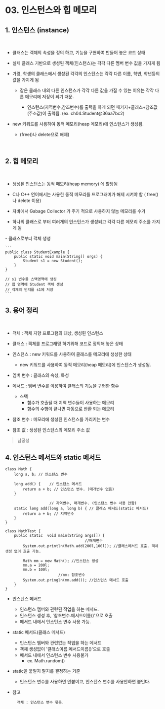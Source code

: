 # 03. 인스턴스와 힙 메모리

## 1. 인스턴스 (instance)

​
- 클래스는 객체의 속성을 정의 하고, 기능을 구현하여 만들어 놓은 코드 상태

- 실제 클래스 기반으로 생성된 객체(인스턴스)는 각각 다른 멤버 변수 값을 가지게 됨

- 가령, 학생의 클래스에서 생성된 각각의 인스턴스는 각각 다른 이름, 학번, 학년등의 값을 가지게 됨

    - 같은 클래스 내의 다른 인스턴스가 각각 다른 값을 가질 수 있는 이유는 각각 다른 메모리에 저장이 되기 때문. 

        - 인스턴스(지역변수,참조변수)를 출력을 하게 되면 패키지+클래스+참조값(주소값)이 출력됨. (ex. ch04.Student@36aa7bc2)

- new 키워드를 사용하여 동적 메모리(heap 메모리)에 인스턴스가 생성됨.

    - (free()나 delete으로 해제)



​

## 2. 힙 메모리

​
- 생성된 인스턴스는 동적 메모리(heap memory) 에 할당됨

- C나 C++ 언어에서는 사용한 동적 메모리를 프로그래머가 해제 시켜야 함 ( free() 나 delete 이용)

- 자바에서 Gabage Collector 가 주기 적으로 사용하지 않늠 메모리를 수거

- 하나의 클래스로 부터 여러개의 인스턴스가 생성되고 각각 다른 메모리 주소를 가지게 됨

​- 클래스로부터 객체 생성

    ```
    public class StudentExample {
        public static void main(String[] orgs) {
            Student s1 = new Student();
        }
    }

    // s1 변수를 스택영역에 생성
    // 힙 영역에 Student 객체 생성
    // 객체의 번지를 s1에 저장
    ```

## 3. 용어 정리

​

- 객체 : 객체 지향 프로그램의 대상, 생성된 인스턴스 

- 클래스 : 객체를 프로그래밍 하기위해 코드로 정의해 놓은 상태 

- 인스턴스 : new 키워드를 사용하여 클래스를 메모리에 생성한 상태 
    - new 키워드를 사용하여 동적 메모리(heap 메모리)에 인스턴스가 생성됨.

- 멤버 변수 : 클래스의 속성, 특성 

- 메서드 : 멤버 변수를 이용하여 클래스의 기능을 구현한 함수 
    - 스택 
        - 함수가 호출될 때 지역 변수들이 사용하는 메모리
        - 함수의 수행이 끝나면 자동으로 반환 되는 메모리

- 참조 변수 : 메모리에 생성된 인스턴스를 가리키는 변수 

- 참조 값 : 생성된 인스턴스의 메모리 주소 값

> 남궁성
## 4. 인스턴스 메서드와 static 메서드

```
class Math {
    long a, b; // 인스턴스 변수

    long add() {    // 인스턴스 메서드
        return a + b; // 인스턴스 변수. (매개변수 없음)
    }

                    // 지역변수, 매개변수. (인스턴스 변수 사용 안함) 
    static long add(long a, long b) { // 클래스 메서드(static 메서드)
        return a + b; // 지역변수
    }
}
```
```
class MathTest {
    public static  void main(String args[]) {
                                    //매개변수
        System.out.println(Math.add(200l,100l)); //클래스메서드 호출. 객체 생성 없이 호출 가능. 

        Math mm = new Math(); //인스턴스 생성
        mm.a = 200l;
        mm.b = 100l;
                        //mm: 참조변수
        System.out.pringln(mm.add()); //인스턴스 메서드 호출
    }
}
```
* 인스턴스 메서드
    * 인스턴스 멤버와 관련된 작업을 하는 메서드. 
    * 인스턴스 생성 후, '참조변수.메서드이름()'으로 호출
    * 메서드 내에서 인스턴스 변수 사용 가능. 
* static 메서드(클래스 메서드)
    * 인스턴스 멤버와 관련없는 작업을 하는 메서드
    * 객체 생성없이 '클래스이름.메서드이름()'으로 호출
    * 메서드 내에서 인스턴스 변수 사용불가
        -  ex. Math.random()
* static을 붙일지 말지를 결정하는 기준 
    * 인스턴스 변수를 사용하면 안붙이고, 인스턴스 변수를 사용안하면 붙인다. 
* 참고

        객체 : 인스턴스 변수 묶음.